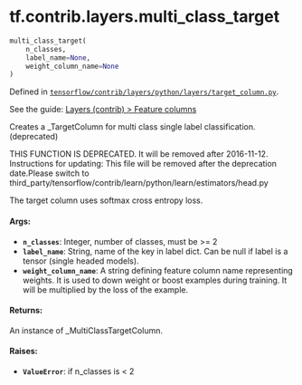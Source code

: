 <div itemscope itemtype="http://developers.google.com/ReferenceObject">
<meta itemprop="name" content="tf.contrib.layers.multi_class_target" />
</div>

# tf.contrib.layers.multi_class_target

``` python
multi_class_target(
    n_classes,
    label_name=None,
    weight_column_name=None
)
```



Defined in [`tensorflow/contrib/layers/python/layers/target_column.py`](https://www.tensorflow.org/code/tensorflow/contrib/layers/python/layers/target_column.py).

See the guide: [Layers (contrib) > Feature columns](../../../../../api_guides/python/contrib.layers.md#Feature_columns)

Creates a _TargetColumn for multi class single label classification. (deprecated)

THIS FUNCTION IS DEPRECATED. It will be removed after 2016-11-12.
Instructions for updating:
This file will be removed after the deprecation date.Please switch to third_party/tensorflow/contrib/learn/python/learn/estimators/head.py

The target column uses softmax cross entropy loss.

#### Args:

* <b>`n_classes`</b>: Integer, number of classes, must be >= 2
* <b>`label_name`</b>: String, name of the key in label dict. Can be null if label
      is a tensor (single headed models).
* <b>`weight_column_name`</b>: A string defining feature column name representing
    weights. It is used to down weight or boost examples during training. It
    will be multiplied by the loss of the example.


#### Returns:

  An instance of _MultiClassTargetColumn.


#### Raises:

* <b>`ValueError`</b>: if n_classes is < 2